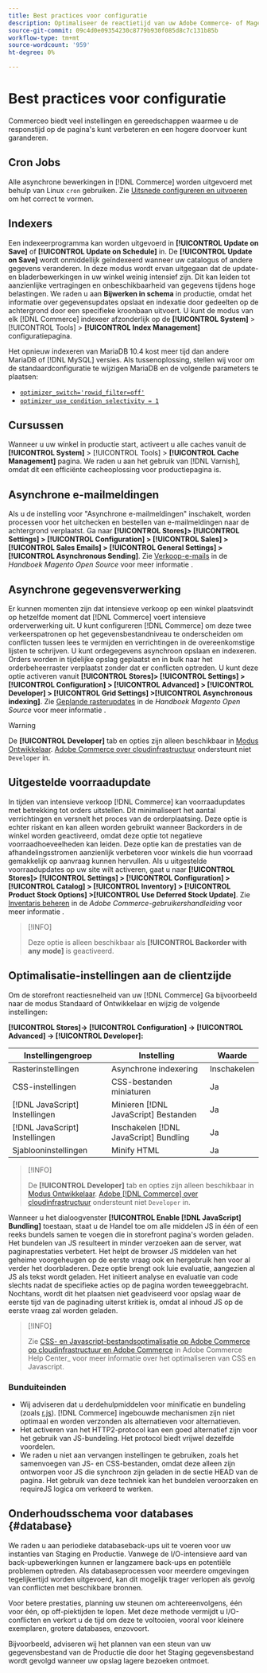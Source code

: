 ```yaml
---
title: Best practices voor configuratie
description: Optimaliseer de reactietijd van uw Adobe Commerce- of Magento Open Source-implementatie met deze best practices.
source-git-commit: 09c4d0e09354230c8779b930f085d8c7c131b85b
workflow-type: tm+mt
source-wordcount: '959'
ht-degree: 0%

---
```



# Best practices voor configuratie

Commerceo biedt veel instellingen en gereedschappen waarmee u de responstijd op de pagina&#39;s kunt verbeteren en een hogere doorvoer kunt garanderen.

## Cron Jobs

Alle asynchrone bewerkingen in [!DNL Commerce] worden uitgevoerd met behulp van Linux `cron` gebruiken. Zie [Uitsnede configureren en uitvoeren](https://devdocs.magento.com/guides/v2.4/config-guide/cli/config-cli-subcommands-cron.html) om het correct te vormen.

## Indexers

Een indexeerprogramma kan worden uitgevoerd in **[!UICONTROL Update on Save]** of **[!UICONTROL Update on Schedule]** in. De **[!UICONTROL Update on Save]** wordt onmiddellijk geïndexeerd wanneer uw catalogus of andere gegevens veranderen. In deze modus wordt ervan uitgegaan dat de update- en bladerbewerkingen in uw winkel weinig intensief zijn. Dit kan leiden tot aanzienlijke vertragingen en onbeschikbaarheid van gegevens tijdens hoge belastingen. We raden u aan **Bijwerken in schema** in productie, omdat het informatie over gegevensupdates opslaat en indexatie door gedeelten op de achtergrond door een specifieke kroonbaan uitvoert. U kunt de modus van elk [!DNL Commerce] indexeer afzonderlijk op de  **[!UICONTROL System]** > [!UICONTROL Tools] > **[!UICONTROL Index Management]** configuratiepagina.

Het opnieuw indexeren van MariaDB 10.4 kost meer tijd dan andere MariaDB of [!DNL MySQL] versies. Als tussenoplossing, stellen wij voor om de standaardconfiguratie te wijzigen MariaDB en de volgende parameters te plaatsen:

* [`optimizer_switch='rowid_filter=off'`](https://mariadb.com/kb/en/optimizer-switch/)
* [`optimizer_use_condition_selectivity = 1`](https://mariadb.com/products/skysql/docs/reference/es/system-variables/optimizer_use_condition_selectivity/)

## Cursussen

Wanneer u uw winkel in productie start, activeert u alle caches vanuit de **[!UICONTROL System]** > [!UICONTROL Tools] > **[!UICONTROL Cache Management]** pagina. We raden u aan het gebruik van [!DNL Varnish], omdat dit een efficiënte cacheoplossing voor productiepagina is.

## Asynchrone e-mailmeldingen

Als u de instelling voor &quot;Asynchrone e-mailmeldingen&quot; inschakelt, worden processen voor het uitchecken en bestellen van e-mailmeldingen naar de achtergrond verplaatst. Ga naar **[!UICONTROL Stores]> [!UICONTROL Settings] > [!UICONTROL Configuration] > [!UICONTROL Sales] > [!UICONTROL Sales Emails] > [!UICONTROL General Settings] >[!UICONTROL Asynchronous Sending]**. Zie [Verkoop-e-mails](https://docs.magento.com/user-guide/configuration/sales/sales-emails.html) in de _Handboek Magento Open Source_ voor meer informatie .

## Asynchrone gegevensverwerking

Er kunnen momenten zijn dat intensieve verkoop op een winkel plaatsvindt op hetzelfde moment dat [!DNL Commerce] voert intensieve orderverwerking uit. U kunt configureren [!DNL Commerce] om deze twee verkeerspatronen op het gegevensbestandniveau te onderscheiden om conflicten tussen lees te vermijden en verrichtingen in de overeenkomstige lijsten te schrijven. U kunt ordegegevens asynchroon opslaan en indexeren. Orders worden in tijdelijke opslag geplaatst en in bulk naar het orderbeheerraster verplaatst zonder dat er conflicten optreden. U kunt deze optie activeren vanuit **[!UICONTROL Stores]> [!UICONTROL Settings] > [!UICONTROL Configuration] > [!UICONTROL Advanced] > [!UICONTROL Developer] > [!UICONTROL Grid Settings] >[!UICONTROL Asynchronous indexing]**. Zie [Geplande rasterupdates](https://docs.magento.com/user-guide/sales/order-grid-updates-schedule.html) in de _Handboek Magento Open Source_ voor meer informatie .

>[!WARNING]
>
>De **[!UICONTROL Developer]** tab en opties zijn alleen beschikbaar in [Modus Ontwikkelaar](https://devdocs.magento.com/guides/v2.4/config-guide/cli/config-cli-subcommands-mode.html). [Adobe Commerce over cloudinfrastructuur](https://devdocs.magento.com/cloud/requirements/cloud-requirements.html#cloud-req-test) ondersteunt niet `Developer` in.

## Uitgestelde voorraadupdate

In tijden van intensieve verkoop [!DNL Commerce] kan voorraadupdates met betrekking tot orders uitstellen. Dit minimaliseert het aantal verrichtingen en versnelt het proces van de orderplaatsing. Deze optie is echter riskant en kan alleen worden gebruikt wanneer Backorders in de winkel worden geactiveerd, omdat deze optie tot negatieve voorraadhoeveelheden kan leiden. Deze optie kan de prestaties van de afhandelingsstromen aanzienlijk verbeteren voor winkels die hun voorraad gemakkelijk op aanvraag kunnen hervullen. Als u uitgestelde voorraadupdates op uw site wilt activeren, gaat u naar **[!UICONTROL Stores]> [!UICONTROL Settings] > [!UICONTROL Configuration] > [!UICONTROL Catalog] > [!UICONTROL Inventory] > [!UICONTROL Product Stock Options] >[!UICONTROL Use Deferred Stock Update]**. Zie [Inventaris beheren](https://docs.magento.com/user-guide/catalog/inventory.html) in de _Adobe Commerce-gebruikershandleiding_ voor meer informatie .

>[!INFO]
>
>Deze optie is alleen beschikbaar als **[!UICONTROL Backorder with any mode]** is geactiveerd.

## Optimalisatie-instellingen aan de clientzijde

Om de storefront reactiesnelheid van uw [!DNL Commerce] Ga bijvoorbeeld naar de modus Standaard of Ontwikkelaar en wijzig de volgende instellingen:

**[!UICONTROL Stores]-> [!UICONTROL Configuration] -> [!UICONTROL Advanced] -> [!UICONTROL Developer]:**

| Instellingengroep | Instelling | Waarde |
| ------------------- | -------------------------- | ------ |
| Rasterinstellingen | Asynchrone indexering | Inschakelen |
| CSS-instellingen | CSS-bestanden miniaturen | Ja |
| [!DNL JavaScript] Instellingen | Minieren [!DNL JavaScript] Bestanden | Ja |
| [!DNL JavaScript] Instellingen | Inschakelen [!DNL JavaScript] Bundling | Ja |
| Sjablooninstellingen | Minify HTML | Ja |

>[!INFO]
>
>De **[!UICONTROL Developer]** tab en opties zijn alleen beschikbaar in [Modus Ontwikkelaar](https://devdocs.magento.com/guides/v2.4/config-guide/cli/config-cli-subcommands-mode.html). [Adobe [!DNL Commerce] over cloudinfrastructuur](https://devdocs.magento.com/cloud/requirements/cloud-requirements.html#cloud-req-test) ondersteunt niet `Developer` in.

Wanneer u het dialoogvenster **[!UICONTROL Enable [!DNL JavaScript] Bundling]** toestaan, staat u de Handel toe om alle middelen JS in één of een reeks bundels samen te voegen die in storefront pagina&#39;s worden geladen. Het bundelen van JS resulteert in minder verzoeken aan de server, wat paginaprestaties verbetert. Het helpt de browser JS middelen van het geheime voorgeheugen op de eerste vraag ook en hergebruik hen voor al verder het doorbladeren. Deze optie brengt ook luie evaluatie, aangezien al JS als tekst wordt geladen. Het initieert analyse en evaluatie van code slechts nadat de specifieke acties op de pagina worden teweeggebracht. Nochtans, wordt dit het plaatsen niet geadviseerd voor opslag waar de eerste tijd van de paginading uiterst kritiek is, omdat al inhoud JS op de eerste vraag zal worden geladen.

>[!INFO]
>
>Zie [CSS- en Javascript-bestandsoptimalisatie op Adobe Commerce op cloudinfrastructuur en Adobe Commerce](https://support.magento.com/hc/en-us/articles/360044482152) in Adobe Commerce Help Center_ voor meer informatie over het optimaliseren van CSS en Javascript.

### Bunduiteinden

* Wij adviseren dat u derdehulpmiddelen voor minificatie en bundeling (zoals [r.js](http://requirejs.org/)). [!DNL Commerce] ingebouwde mechanismen zijn niet optimaal en worden verzonden als alternatieven voor alternatieven.
* Het activeren van het HTTP2-protocol kan een goed alternatief zijn voor het gebruik van JS-bundeling. Het protocol biedt vrijwel dezelfde voordelen.
* We raden u niet aan vervangen instellingen te gebruiken, zoals het samenvoegen van JS- en CSS-bestanden, omdat deze alleen zijn ontworpen voor JS die synchroon zijn geladen in de sectie HEAD van de pagina. Het gebruik van deze techniek kan het bundelen veroorzaken en requireJS logica om verkeerd te werken.

## Onderhoudsschema voor databases {#database}

We raden u aan periodieke databaseback-ups uit te voeren voor uw instanties van Staging en Productie. Vanwege de I/O-intensieve aard van back-upbewerkingen kunnen er langzamere back-ups en potentiële problemen optreden. Als databaseprocessen voor meerdere omgevingen tegelijkertijd worden uitgevoerd, kan dit mogelijk trager verlopen als gevolg van conflicten met beschikbare bronnen.

Voor betere prestaties, planning uw steunen om achtereenvolgens, één voor één, op off-piektijden te lopen. Met deze methode vermijdt u I/O-conflicten en verkort u de tijd om deze te voltooien, vooral voor kleinere exemplaren, grotere databases, enzovoort.

Bijvoorbeeld, adviseren wij het plannen van een steun van uw gegevensbestand van de Productie die door het Staging gegevensbestand wordt gevolgd wanneer uw opslag lagere bezoeken ontmoet.
